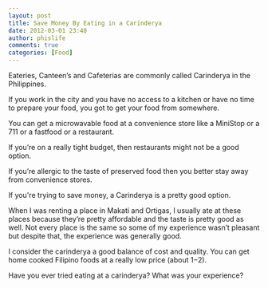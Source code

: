 ```yaml
---
layout: post
title: Save Money By Eating in a Carinderya
date: 2012-03-01 23:40
author: phislife
comments: true
categories: [Food]
---
```

Eateries, Canteen’s and Cafeterias are commonly called Carinderya in the Philippines.

If you work in the city and you have no access to a kitchen or have no time to prepare your food, you got to get your food from somewhere. 

You can get a microwavable food at a convenience store like a MiniStop or a 711 or a fastfood or a restaurant.

If you’re on a really tight budget, then restaurants might not be a good option.

If you’re allergic to the taste of preserved food then you better stay away from convenience stores.

If you're trying to save money, a Carinderya is a pretty good option. 

When I was renting a place in Makati and Ortigas, I usually ate at these places because they’re pretty affordable and the taste is pretty good as well. Not every place is the same so some of my experience wasn’t pleasant but despite that, the experience was generally good. 

I consider the carinderya a good balance of cost and quality. You can get home cooked Filipino foods at a really low price (about $1-$2). 

Have you ever tried eating at a carinderya? What was your experience?
